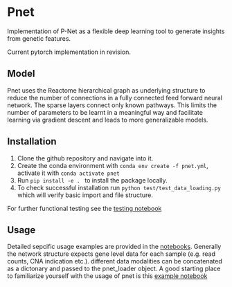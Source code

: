 # Pnet
Implementation of P-Net as a flexible deep learning tool to generate insights from genetic features.

Current pytorch implementation in revision.

## Model
Pnet uses the Reactome hierarchical graph as underlying structure to reduce the number of connections in a fully connected feed forward neural network. The sparse layers connect only known pathways. This limits the number of parameters to be learnt in a meaningful way and facilitate learning via gradient descent and leads to more generalizable models. 

## Installation
1. Clone the github repository and navigate into it.
2. Create the conda environment with ```conda env create -f pnet.yml```, activate it with ```conda activate pnet```
3. Run ```pip install -e . ``` to install the package locally.
4. To check successful installation run ```python test/test_data_loading.py``` which will verify basic import and file structure.

For further functional testing see the [testing notebook](https://github.com/vanallenlab/pnet/blob/main/notebooks/testing.ipynb)

## Usage
Detailed sepcific usage examples are provided in the [notebooks](https://github.com/vanallenlab/pnet/tree/main/notebooks). Generally the network structure expects gene level data for each sample (e.g. read counts, CNA indication etc.). different data modalities can be concatenated as a dictonary and passed to the pnet_loader object. A good starting place to familiarize yourself with the usage of pnet is this [example notebook](https://github.com/vanallenlab/pnet/blob/main/notebooks/SKCM_purity.ipynb)
